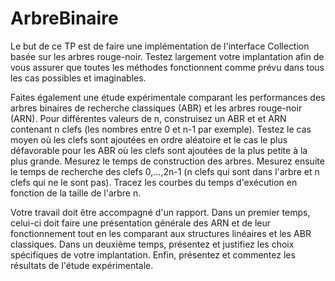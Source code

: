 # ArbreBinaire
Le but de ce TP est de faire une implémentation de l'interface Collection basée sur les arbres rouge-noir. Testez largement votre implantation afin de vous assurer que toutes les méthodes fonctionnent comme prévu dans tous les cas possibles et imaginables.

Faites également une étude expérimentale comparant les performances des arbres binaires de recherche classiques (ABR) et les arbres rouge-noir (ARN). Pour différentes valeurs de n, construisez un ABR et et ARN contenant n clefs (les nombres entre 0 et n-1 par exemple). Testez le cas moyen où les clefs sont ajoutées en ordre aléatoire et le cas le plus défavorable pour les ABR où les clefs sont ajoutées de la plus petite à la plus grande. Mesurez le temps de construction des arbres. Mesurez ensuite le temps de recherche des clefs 0,...,2n-1 (n clefs qui sont dans l'arbre et n clefs qui ne le sont pas). Tracez les courbes du temps d'exécution en fonction de la taille de l'arbre n.

Votre travail doit être accompagné d'un rapport. Dans un premier temps, celui-ci doit faire une présentation générale des ARN et de leur fonctionnement tout en les comparant aux structures linéaires et les ABR classiques. Dans un deuxième temps, présentez et justifiez les choix spécifiques de votre implantation. Enfin, présentez et commentez les résultats de l'étude expérimentale.

